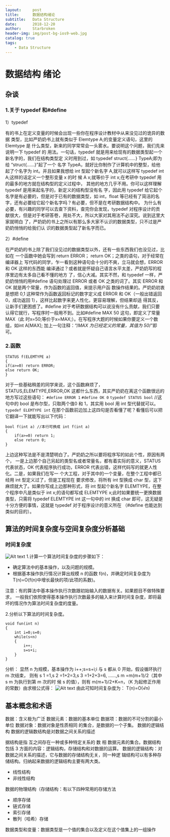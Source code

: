 ```yaml
---
layout:     post
title:      数据结构绪论
subtitle:   Data Structure
date:       2018-12-20
author:     Starbroken
header-img: img/post-bg-ios9-web.jpg
catalog: true
tags:
    - Data Structure
---
```

# 数据结构 绪论
## 杂谈
### 1.关于 typedef 和#define
1）typedef

有的书上在定义变量的时候会出现一些你在程序设计教材中从来没见过的诡异的数据
类型，比如严奶奶书上就有类似于 Elemtype A;的变量定义语句，这里的 Elemtype 是
什么类型，新来的同学常常会一头雾水。要说明这个问题，我们先来说明一下 typedef 的
用法。一句话，typedef  就是用来给现有的数据类型起一个新名字的，我们在结构类型定
义时用到过，如 typedef struct{……} TypeA;即为给 “struct{……}”起了一个
名字 TypeA，就好比你制作了计算机中的整型，给他起了个名字为 int。并且如果我想给
int 型起个新名字 A,就可以这样写 typedef int A;这样的话定义一个整形变量 x 的时
候 A x;就等价于 int x;在考研中 typedef 用的最多的地方就在结构型的定义过程中，
其他的地方几乎不用。你可以这样理解 typedef 是用来起名字的，新定义的结构型没有名
字，因此用 typedef 给它起个名字是有必要的，但是对于已有的数据类型，如 int，float
等已经有了简洁的名字，还有必要给它起个新名字吗？有必要，但不是在考研数据结构中。
为什么有必要，有兴趣的同学可以去查下资料，查完你会发现，typedef 对程序设计的贡
献很大，但是对于考研答卷，用处不大，所以大家对其用法不必深究。说到这里大家就明白
了，严奶奶的书上之所以有那么多大家不认识的数据类型，只不过是严奶奶悄悄的给我们认
识的数据类型起了新名字而已。

2）#define

在严奶奶的书上除了我们没见过的数据类型以外，还有一些东西我们也没见过，比如在
一个函数中她会写到 return ERROR； return OK；之类的语句，对于经常在编译器上
写代码的同学，乍一看到这种语句会十分的不爽，立马就会想，ERROR 和 OK 这样的东西能
编译通过？或者就是怀疑自己语言水平太差，严奶奶写的程序里边有太多自己看不懂的地方
了，信心大减。其实不然，和 typedef 一样，严奶奶悄悄的用#define 语句处理过 ERROR
或者 OK 之类的词了。其实 ERROR 和 OK 就是两个常量，作为函数的返回值，来提示用户函
数操作结果的。严奶奶初衷是想把 0,1 这种常作为函数返回标记的数字定义成 ERROR 和
OK（一般出错返回 0，成功返回 1），这样比起数字来更人性化，更容易理解，但结果却适
得其反，让新手们更困惑了。#define 对于考研数据结构可以说没有什么贡献，我们只要
认得它就行，写程序时一般用不到。比如#define MAX 50 这句，即定义了常量 MAX（此
时x=50;等价于x=MAX;）。在写程序大题的时候如果你要定义一个数组，如int A[MAX];
加上一句注释：“/*MAX 为已经定义的常量，其值为 50*/”即可。

### 2.函数
```
STATUS f(ELEMTYPE a)
{
if(a>=0) return ERROR;
else return OK;
}
```
对于一些基础稍差的同学来说，这个函数麻烦了，STATUS,ELEMTYPE,ERROR,OK 这都什么东西，其实严奶奶在离这个函数很远的地方写过这些语句：
```#define ERROR 1```
```#define OK 0```
```typedef STATUS bool``` //这句中的 bool 是布尔型，只取两个值0 和 1，其实用 bool 用 int 型代替就可以。
```typedef ELEMTYPE int```
在那个函数前边加上这四句是否看懂了呢？看懂后可以把它翻译一下就能写出以下代码：
```
bool f(int a) //本行可换成 int f(int a)
{
	if(a>=0) return 1;
	else return 0;
}
```
上边这种写法是不是清楚明白了。严奶奶之所以要将程序写的如此个性，原因有两个，
一是上边那个自己另起的类型名或者常量名，都有着实际的意义，STATUS 代表状态，OK
代表程序执行成功，ERROR 代表出错，这样代码写的就更人性化。二是，如果我们在写一
个大工程，对于其中的一个变量，在整个工程中都已经用 int 型定义过了，但是工程现在
要求修改，将所有 int 型换成 char 型，这下麻烦就大了。如果你写成上边那种形式，将
int 型起个新名字 ELEMTYPE，在整个程序中凡是类似于 int x;的语句都写成 ELEMTYPE
x;此时如果要统一更换数据类型，只需将 typedef ELEMTYPE int 这一句中的 int 换成
char 即可，这无疑是十分方便的事情，这就是 typedef 对于程序设计的意义所在
（#define 也能达到类似的目的）。
## 算法的时间复杂度与空间复杂度分析基础
### 时间复杂度
![Alt text](http://m.qpic.cn/psb?/V12e6XW42o3RKq/F*M5o3UcyzOSj*AfnWixxDa1IPt3q4UmmFH1.7YpxiY!/b/dDQBAAAAAAAA&bo=AAMSAQADEgEDCSw!&rf=viewer_4)
1.计算一个算法时间复杂度的步骤如下：
- 确定算法中的基本操作，以及问题的规模。
- 根据基本操作执行情况计算出规模 n 的函数 f(n)，并确定时间复杂度为T(n)=O(f(n)中增长最快的项/此项的系数)。

注意：有的算法中基本操作执行次数跟初始输入的数据有关。如果题目不做特殊要求，
一般我们依照使得基本操作执行次数最多的输入来计算时间复杂度，即将最坏的情况作为算法时间复杂度的度量。

2.分析以下算法的时间复杂度。
```
void fun(int n)
{
	int i=0;s=0;
	while(s<n)
	{
		i++;
		s=s+i;
	}
}
```
分析：
显然 n 为规模，基本操作为 i++;s=s+i;i 与 s 都从 0 开始，假设循环执行 m 次结束，
则有 s 1 =1,s 2 =1+2=3,s 3 =1+2+3=6, ……,s m =m(m+1)/2（其中 s m 为执行到第 m 次的时
候 s 的值），则有 m(m+1)/2+K=n，（K 为起修正作用的常数）由求根公式得：
![Alt text](http://m.qpic.cn/psb?/V12e6XW42o3RKq/ZG06ntxIxz8UWhpJss8.L2P5nPUrJNtTQPTtWWBaLZA!/b/dL8AAAAAAAAA&bo=AgGaAAIBmgADGTw!&rf=viewer_4)
由此可知时间复杂度为：
T(n)=O(√n)
## 基本概念和术语
数据：含义极为广泛
数据元素：数据的基本单位
数据项：数据的不可分割的最小单位
数据对象：数据对象是性质相同 的集合，是数据的一个子集。
数据的逻辑结构
数据的逻辑数结构是对数据之间关系的描述

据结构是指 互之间存在一种或多种特定关系的 数 相 数据元素的集合。数据结构包括 3
方面的内容：逻辑结构，存储结构和对数据的运算。
数据的逻辑结构：对数据之间关系的描述，它与数据的存储结构无关，同一种逻
辑结构可以有多种存储结构。归纳起来数据的逻辑结构主要有两大类。
- 线性结构
- 非线性结构

数据的物理结构（存储结构：有以下四种常用的存储方法
-  顺序存储
-  链式存储
-  索引存储
-  散列（哈希）存储

数据类型和变量：数据类型是一个值的集合以及定义在这个值集上的一组操作
 
